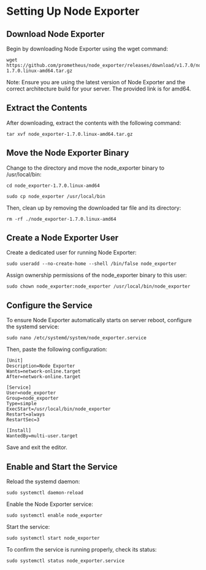 # Setting Up Node Exporter

## Download Node Exporter

Begin by downloading Node Exporter using the wget command:

```
wget https://github.com/prometheus/node_exporter/releases/download/v1.7.0/node_exporter-1.7.0.linux-amd64.tar.gz
```

Note: Ensure you are using the latest version of Node Exporter and the correct architecture build for your server. The provided link is for amd64.

## Extract the Contents

After downloading, extract the contents with the following command:

```
tar xvf node_exporter-1.7.0.linux-amd64.tar.gz
```

## Move the Node Exporter Binary

Change to the directory and move the node_exporter binary to /usr/local/bin:

```
cd node_exporter-1.7.0.linux-amd64

sudo cp node_exporter /usr/local/bin
```

Then, clean up by removing the downloaded tar file and its directory:

```
rm -rf ./node_exporter-1.7.0.linux-amd64
```

## Create a Node Exporter User

Create a dedicated user for running Node Exporter:

```
sudo useradd --no-create-home --shell /bin/false node_exporter
```

Assign ownership permissions of the node_exporter binary to this user:

```
sudo chown node_exporter:node_exporter /usr/local/bin/node_exporter
```

## Configure the Service

To ensure Node Exporter automatically starts on server reboot, configure the systemd service:

```
sudo nano /etc/systemd/system/node_exporter.service
```

Then, paste the following configuration:

```
[Unit]
Description=Node Exporter
Wants=network-online.target
After=network-online.target

[Service]
User=node_exporter
Group=node_exporter
Type=simple
ExecStart=/usr/local/bin/node_exporter
Restart=always
RestartSec=3

[Install]
WantedBy=multi-user.target
```

Save and exit the editor.

## Enable and Start the Service

Reload the systemd daemon:

```
sudo systemctl daemon-reload
```

Enable the Node Exporter service:

```
sudo systemctl enable node_exporter
```

Start the service:

```
sudo systemctl start node_exporter
```

To confirm the service is running properly, check its status:

```
sudo systemctl status node_exporter.service
```
